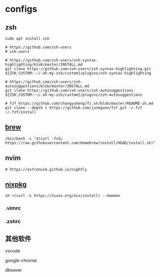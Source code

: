 # configs

## zsh

```shell
sudo apt install zsh

# https://github.com/zsh-users
# zsh-users

# https://github.com/zsh-users/zsh-syntax-highlighting/blob/master/INSTALL.md
git clone https://github.com/zsh-users/zsh-syntax-highlighting.git ${ZSH_CUSTOM:-~/.oh-my-zsh/custom}/plugins/zsh-syntax-highlighting

# https://github.com/zsh-users/zsh-autosuggestions/blob/master/INSTALL.md
git clone https://github.com/zsh-users/zsh-autosuggestions ${ZSH_CUSTOM:-~/.oh-my-zsh/custom}/plugins/zsh-autosuggestions

# fzf https://github.com/changyuheng/fz.sh/blob/master/README-zh.md
git clone --depth 1 https://github.com/junegunn/fzf.git ~/.fzf
~/.fzf/install
```

## [brew](https://brew.sh/)

```shell
/bin/bash -c "$(curl -fsSL https://raw.githubusercontent.com/Homebrew/install/HEAD/install.sh)"
```

## nvim

```shell
# https://astronvim.github.io/nightly
```



## [nixpkg](https://nixos.org/download.html)

```shell
sh <(curl -L https://nixos.org/nix/install) --daemon
```



### .vimrc

### .zshrc



## 其他软件

vscode

google-chrome

dbeaver
